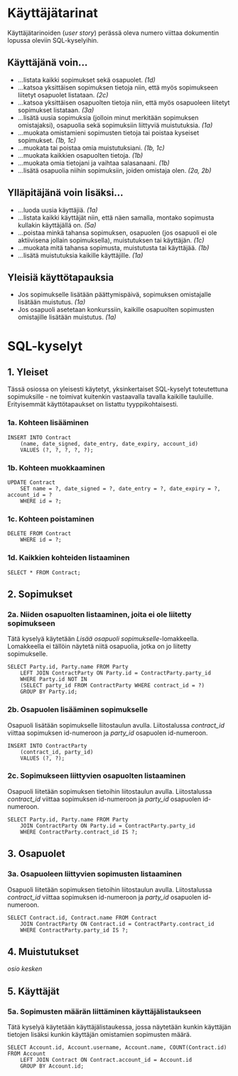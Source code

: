 # Käyttäjätarinat

Käyttäjätarinoiden (_user story_) perässä oleva numero viittaa dokumentin lopussa oleviin SQL-kyselyihin.

## Käyttäjänä voin...
- ...listata kaikki sopimukset sekä osapuolet. _(1d)_
- ...katsoa yksittäisen sopimuksen tietoja niin, että myös sopimukseen liitetyt osapuolet listataan. _(2c)_
- ...katsoa yksittäisen osapuolten tietoja niin, että myös osapuoleen liitetyt sopimukset listataan. _(3a)_
- ...lisätä uusia sopimuksia (jolloin minut merkitään sopimuksen omistajaksi), osapuolia sekä sopimuksiin liittyviä muistutuksia. _(1a)_
- ...muokata omistamieni sopimusten tietoja tai poistaa kyseiset sopimukset. _(1b, 1c)_
- ...muokata tai poistaa omia muistutuksiani. _(1b, 1c)_
- ...muokata kaikkien osapuolten tietoja. _(1b)_
- ...muokata omia tietojani ja vaihtaa salasanaani. _(1b)_
- ...lisätä osapuolia niihin sopimuksiin, joiden omistaja olen. _(2a, 2b)_

## Ylläpitäjänä voin lisäksi...
- ...luoda uusia käyttäjiä. _(1a)_
- ...listata kaikki käyttäjät niin, että näen samalla, montako sopimusta kullakin käyttäjällä on. _(5a)_
- ...poistaa minkä tahansa sopimuksen, osapuolen (jos osapuoli ei ole aktiivisena jollain sopimuksella), muistutuksen tai käyttäjän. _(1c)_
- ...muokata mitä tahansa sopimusta, muistutusta tai käyttäjää. _(1b)_
- ...lisätä muistutuksia kaikille käyttäjille. _(1a)_

## Yleisiä käyttötapauksia
- Jos sopimukselle lisätään päättymispäivä, sopimuksen omistajalle lisätään muistutus. _(1a)_
- Jos osapuoli asetetaan konkurssiin, kaikille osapuolten sopimusten omistajille lisätään muistutus. _(1a)_

# SQL-kyselyt

## 1. Yleiset

Tässä osiossa on yleisesti käytetyt, yksinkertaiset SQL-kyselyt toteutettuna sopimuksille - ne toimivat kuitenkin vastaavalla tavalla kaikille tauluille. Erityisemmät käyttötapaukset on listattu tyyppikohtaisesti.

### 1a. Kohteen lisääminen

```
INSERT INTO Contract
    (name, date_signed, date_entry, date_expiry, account_id)
    VALUES (?, ?, ?, ?, ?);
```

### 1b. Kohteen muokkaaminen

```
UPDATE Contract
    SET name = ?, date_signed = ?, date_entry = ?, date_expiry = ?, account_id = ?
    WHERE id = ?;
```

### 1c. Kohteen poistaminen

```
DELETE FROM Contract
    WHERE id = ?;
```

### 1d. Kaikkien kohteiden listaaminen

```
SELECT * FROM Contract;
```

## 2. Sopimukset

### 2a. Niiden osapuolten listaaminen, joita ei ole liitetty sopimukseen

Tätä kyselyä käytetään _Lisää osapuoli sopimukselle_-lomakkeella. Lomakkeella ei tällöin näytetä niitä osapuolia, jotka on jo liitetty sopimukselle.

```
SELECT Party.id, Party.name FROM Party
    LEFT JOIN ContractParty ON Party.id = ContractParty.party_id
    WHERE Party.id NOT IN
    (SELECT party_id FROM ContractParty WHERE contract_id = ?)
    GROUP BY Party.id;
```

### 2b. Osapuolen lisääminen sopimukselle

Osapuoli lisätään sopimukselle liitostaulun avulla. Liitostalussa _contract_id_ viittaa sopimuksen id-numeroon ja _party_id_ osapuolen id-numeroon.

```
INSERT INTO ContractParty
    (contract_id, party_id)
    VALUES (?, ?);
```

### 2c. Sopimukseen liittyvien osapuolten listaaminen

Osapuoli liitetään sopimuksen tietoihin liitostaulun avulla. Liitostalussa _contract_id_ viittaa sopimuksen id-numeroon ja _party_id_ osapuolen id-numeroon.

```
SELECT Party.id, Party.name FROM Party
    JOIN ContractParty ON Party.id = ContractParty.party_id
    WHERE ContractParty.contract_id IS ?;
```

## 3. Osapuolet

### 3a. Osapuoleen liittyvien sopimusten listaaminen

Osapuoli liitetään sopimuksen tietoihin liitostaulun avulla. Liitostalussa _contract_id_ viittaa sopimuksen id-numeroon ja _party_id_ osapuolen id-numeroon.

```
SELECT Contract.id, Contract.name FROM Contract
    JOIN ContractParty ON Contract.id = ContractParty.contract_id
    WHERE ContractParty.party_id IS ?;
```

## 4. Muistutukset

_osio kesken_

## 5. Käyttäjät

### 5a. Sopimusten määrän liittäminen käyttäjälistaukseen

Tätä kyselyä käytetään käyttäjälistaukessa, jossa näytetään kunkin käyttäjän tietojen lisäksi kunkin käyttäjän omistamien sopimusten määrä.

```
SELECT Account.id, Account.username, Account.name, COUNT(Contract.id) FROM Account
    LEFT JOIN Contract ON Contract.account_id = Account.id
    GROUP BY Account.id;
```
